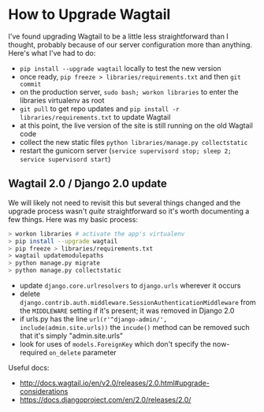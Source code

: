 # How to Upgrade Wagtail

I've found upgrading Wagtail to be a little less straightforward than I thought, probably because of our server configuration more than anything. Here's what I've had to do:

- `pip install --upgrade wagtail` locally to test the new version
- once ready, `pip freeze > libraries/requirements.txt` and then `git commit`
- on the production server, `sudo bash; workon libraries` to enter the libraries virtualenv as root
- `git pull` to get repo updates and `pip install -r libraries/requirements.txt` to update Wagtail
- at this point, the live version of the site is still running on the old Wagtail code
- collect the new static files `python libraries/manage.py collectstatic`
- restart the gunicorn server (`service supervisord stop; sleep 2; service supervisord start`)

## Wagtail 2.0 / Django 2.0 update

We will likely not need to revisit this but several things changed and the upgrade process wasn't _quite_ straightforward so it's worth documenting a few things. Here was my basic process:

```sh
> workon libraries # activate the app's virtualenv
> pip install --upgrade wagtail
> pip freeze > libraries/requirements.txt
> wagtail updatemodulepaths
> python manage.py migrate
> python manage.py collectstatic
```

- update `django.core.urlresolvers` to `django.urls` wherever it occurs
- delete `django.contrib.auth.middleware.SessionAuthenticationMiddleware` from the `MIDDLEWARE` setting if it's present; it was removed in Django 2.0
- if urls.py has the line `url(r'^django-admin/', include(admin.site.urls))` the `incude()` method can be removed such that it's simply "admin.site.urls"
- look for uses of `models.ForeignKey` which don't specify the now-required `on_delete` parameter

Useful docs:

- http://docs.wagtail.io/en/v2.0/releases/2.0.html#upgrade-considerations
- https://docs.djangoproject.com/en/2.0/releases/2.0/
